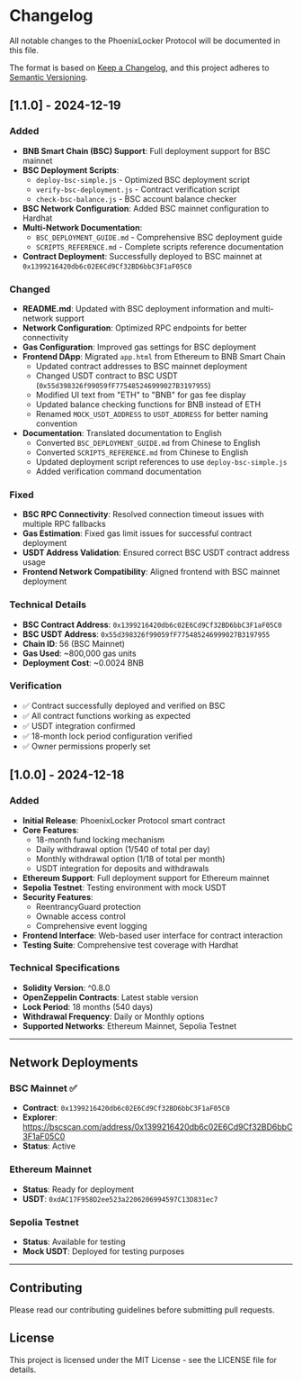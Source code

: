 # Changelog

All notable changes to the PhoenixLocker Protocol will be documented in this file.

The format is based on [Keep a Changelog](https://keepachangelog.com/en/1.0.0/),
and this project adheres to [Semantic Versioning](https://semver.org/spec/v2.0.0.html).

## [1.1.0] - 2024-12-19

### Added
- **BNB Smart Chain (BSC) Support**: Full deployment support for BSC mainnet
- **BSC Deployment Scripts**: 
  - `deploy-bsc-simple.js` - Optimized BSC deployment script
  - `verify-bsc-deployment.js` - Contract verification script
  - `check-bsc-balance.js` - BSC account balance checker
- **BSC Network Configuration**: Added BSC mainnet configuration to Hardhat
- **Multi-Network Documentation**: 
  - `BSC_DEPLOYMENT_GUIDE.md` - Comprehensive BSC deployment guide
  - `SCRIPTS_REFERENCE.md` - Complete scripts reference documentation
- **Contract Deployment**: Successfully deployed to BSC mainnet at `0x1399216420db6c02E6Cd9Cf32BD6bbC3F1aF05C0`

### Changed
- **README.md**: Updated with BSC deployment information and multi-network support
- **Network Configuration**: Optimized RPC endpoints for better connectivity
- **Gas Configuration**: Improved gas settings for BSC deployment
- **Frontend DApp**: Migrated `app.html` from Ethereum to BNB Smart Chain
  - Updated contract addresses to BSC mainnet deployment
  - Changed USDT contract to BSC USDT (`0x55d398326f99059fF775485246999027B3197955`)
  - Modified UI text from "ETH" to "BNB" for gas fee display
  - Updated balance checking functions for BNB instead of ETH
  - Renamed `MOCK_USDT_ADDRESS` to `USDT_ADDRESS` for better naming convention
- **Documentation**: Translated documentation to English
  - Converted `BSC_DEPLOYMENT_GUIDE.md` from Chinese to English
  - Converted `SCRIPTS_REFERENCE.md` from Chinese to English
  - Updated deployment script references to use `deploy-bsc-simple.js`
  - Added verification command documentation

### Fixed
- **BSC RPC Connectivity**: Resolved connection timeout issues with multiple RPC fallbacks
- **Gas Estimation**: Fixed gas limit issues for successful contract deployment
- **USDT Address Validation**: Ensured correct BSC USDT contract address usage
- **Frontend Network Compatibility**: Aligned frontend with BSC mainnet deployment

### Technical Details
- **BSC Contract Address**: `0x1399216420db6c02E6Cd9Cf32BD6bbC3F1aF05C0`
- **BSC USDT Address**: `0x55d398326f99059fF775485246999027B3197955`
- **Chain ID**: 56 (BSC Mainnet)
- **Gas Used**: ~800,000 gas units
- **Deployment Cost**: ~0.0024 BNB

### Verification
- ✅ Contract successfully deployed and verified on BSC
- ✅ All contract functions working as expected
- ✅ USDT integration confirmed
- ✅ 18-month lock period configuration verified
- ✅ Owner permissions properly set

## [1.0.0] - 2024-12-18

### Added
- **Initial Release**: PhoenixLocker Protocol smart contract
- **Core Features**:
  - 18-month fund locking mechanism
  - Daily withdrawal option (1/540 of total per day)
  - Monthly withdrawal option (1/18 of total per month)
  - USDT integration for deposits and withdrawals
- **Ethereum Support**: Full deployment support for Ethereum mainnet
- **Sepolia Testnet**: Testing environment with mock USDT
- **Security Features**:
  - ReentrancyGuard protection
  - Ownable access control
  - Comprehensive event logging
- **Frontend Interface**: Web-based user interface for contract interaction
- **Testing Suite**: Comprehensive test coverage with Hardhat

### Technical Specifications
- **Solidity Version**: ^0.8.0
- **OpenZeppelin Contracts**: Latest stable version
- **Lock Period**: 18 months (540 days)
- **Withdrawal Frequency**: Daily or Monthly options
- **Supported Networks**: Ethereum Mainnet, Sepolia Testnet

---

## Network Deployments

### BSC Mainnet ✅
- **Contract**: `0x1399216420db6c02E6Cd9Cf32BD6bbC3F1aF05C0`
- **Explorer**: https://bscscan.com/address/0x1399216420db6c02E6Cd9Cf32BD6bbC3F1aF05C0
- **Status**: Active

### Ethereum Mainnet
- **Status**: Ready for deployment
- **USDT**: `0xdAC17F958D2ee523a2206206994597C13D831ec7`

### Sepolia Testnet
- **Status**: Available for testing
- **Mock USDT**: Deployed for testing purposes

---

## Contributing

Please read our contributing guidelines before submitting pull requests.

## License

This project is licensed under the MIT License - see the LICENSE file for details.